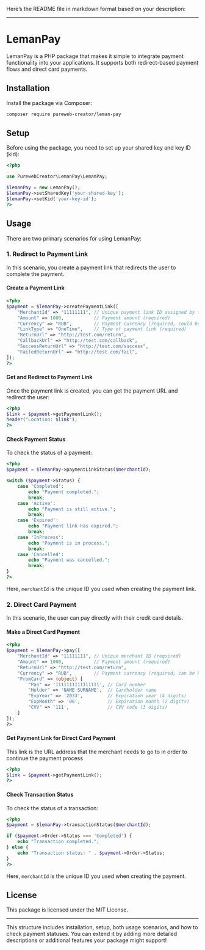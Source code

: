 Here’s the README file in markdown format based on your description:

---

# LemanPay

LemanPay is a PHP package that makes it simple to integrate payment functionality into your applications. It supports both redirect-based payment flows and direct card payments.

## Installation

Install the package via Composer:

```bash
composer require pureweb-creator/leman-pay
```

## Setup

Before using the package, you need to set up your shared key and key ID (kid):

```php
<?php

use PurewebCreator\LemanPay\LemanPay;

$lemanPay = new LemanPay();
$lemanPay->setSharedKey('your-shared-key');
$lemanPay->setKid('your-key-id');
?>
```

## Usage

There are two primary scenarios for using LemanPay:

### 1. Redirect to Payment Link

In this scenario, you create a payment link that redirects the user to complete the payment.

#### Create a Payment Link

```php
<?php
$payment = $lemanPay->createPaymentLink([
    "MerchantId" => "11111111", // Unique payment link ID assigned by the merchant (required)
    "Amount" => 1000,           // Payment amount (required)
    "Currency" => "RUB",        // Payment currency (required, could be RUB, EUR, USD)
    "LinkType" => "OneTime",    // Type of payment link (required)
    "ReturnUrl" => "http://test.com/return",
    "CallbackUrl" => "http://test.com/callback",
    "SuccessReturnUrl" => "http://test.com/success",
    "FailedReturnUrl" => "http://test.com/fail",
]);
?>
```

#### Get and Redirect to Payment Link

Once the payment link is created, you can get the payment URL and redirect the user:

```php
<?php
$link = $payment->getPaymentLink();
header("Location: $link");
?>
```

#### Check Payment Status

To check the status of a payment:

```php
<?php
$payment = $lemanPay->paymentLinkStatus($merchantId);

switch ($payment->Status) {
    case 'Completed':
        echo "Payment completed.";
        break;
    case 'Active':
        echo "Payment is still active.";
        break;
    case 'Expired':
        echo "Payment link has expired.";
        break;
    case 'InProcess':
        echo "Payment is in process.";
        break;
    case 'Cancelled':
        echo "Payment was cancelled.";
        break;
}
?>
```

Here, `merchantId` is the unique ID you used when creating the payment link.

### 2. Direct Card Payment

In this scenario, the user can pay directly with their credit card details.

#### Make a Direct Card Payment

```php
<?php
$payment = $lemanPay->pay([
    "MerchantId" => "11111111", // Unique merchant ID (required)
    "Amount" => 1000,           // Payment amount (required)
    "ReturnUrl" => "http://test.com/return",
    "Currency" => "RUB",        // Payment currency (required, can be RUB, USD, EUR)
    "FromCard" => (object) [
        "Pan" => '1111111111111111', // Card number
        "Holder" => 'NAME SURNAME',  // Cardholder name
        "ExpYear" => '2033',         // Expiration year (4 digits)
        "ExpMonth" => '06',          // Expiration month (2 digits)
        "CVV" => '111',              // CVV code (3 digits)
    ]
]);
?>
```

#### Get Payment Link for Direct Card Payment

This link is the URL address that the merchant needs to go to in order to continue the payment process

```php
<?php
$link = $payment->getPaymentLink();
?>
```

#### Check Transaction Status

To check the status of a transaction:

```php
<?php
$payment = $lemanPay->transactionStatus($merchantId);

if ($payment->Order->Status === 'Completed') {
    echo "Transaction completed.";
} else {
    echo "Transaction status: " . $payment->Order->Status;
}
?>
```

Here, `merchantId` is the unique ID you used when creating the payment.

## License

This package is licensed under the MIT License.

---

This structure includes installation, setup, both usage scenarios, and how to check payment statuses. You can extend it by adding more detailed descriptions or additional features your package might support!